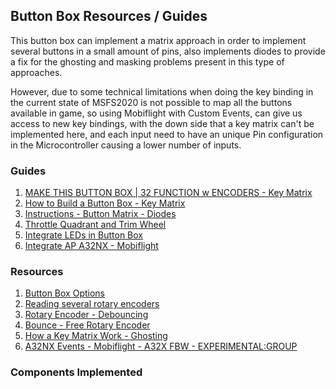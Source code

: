 ## Button Box Resources / Guides

This button box can implement a matrix approach in order to implement
several buttons in a small amount of pins, also implements diodes to provide
a fix for the ghosting and masking problems present in this type of approaches.

However, due to some technical limitations when doing the key binding in the current state of MSFS2020
is not possible to map all the buttons available in game, so using Mobiflight with Custom Events, can give
us access to new key bindings, with the down side that a key matrix can't be implemented here, and each input
need to have an unique Pin configuration in the Microcontroller causing a lower number of inputs.

### Guides
1. [MAKE THIS BUTTON BOX | 32 FUNCTION w ENCODERS - Key Matrix](https://www.youtube.com/watch?v=Z7Sc4MJ8RPM)
2. [How to Build a Button Box - Key Matrix](https://www.youtube.com/watch?v=wkY1NsbWj5I)
3. [Instructions - Button Matrix - Diodes](https://www.youtube.com/watch?v=dop0SoD2XL8)
4. [Throttle Quadrant and Trim Wheel](https://create.arduino.cc/projecthub/markbennettuk/throttle-quadrant-and-trim-wheel-d746e8)
5. [Integrate LEDs in Button Box](https://www.youtube.com/watch?v=Iry_gaAcbaU)
5. [Integrate AP A32NX - Mobiflight](https://www.youtube.com/watch?v=hH_kn7xaYmk)

### Resources
1. [Button Box Options](https://github.com/MHeironimus/ArduinoJoystickLibrary/wiki/FAQ)
2. [Reading several rotary encoders](https://arduino.stackexchange.com/questions/52909/reading-several-rotary-encoders)
3. [Rotary Encoder - Debouncing](https://www.best-microcontroller-projects.com/rotary-encoder.html)
4. [Bounce - Free Rotary Encoder](http://www.technoblogy.com/show?1YHJ)
5. [How a Key Matrix Work - Ghosting](http://pcbheaven.com/wikipages/How_Key_Matrices_Works/)
6. [A32NX Events - Mobiflight - A32X FBW - EXPERIMENTAL:GROUP](https://docs.flybywiresim.com/fbw-a32nx/feature-guides/autopilot-fbw/)

### Components Implemented



